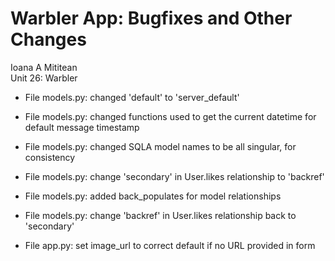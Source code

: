 # Warbler App: Bugfixes and Other Changes

Ioana A Mititean<br>
Unit 26: Warbler<br>

- File models.py: changed 'default' to 'server_default'
- File models.py: changed functions used to get the current datetime for default message timestamp
- File models.py: changed SQLA model names to be all singular, for consistency
- File models.py: change 'secondary' in User.likes relationship to 'backref'
- File models.py: added back_populates for model relationships
- File models.py: change 'backref' in User.likes relationship back to 'secondary'

- File app.py: set image_url to correct default if no URL provided in form